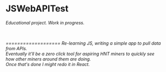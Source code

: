 # JSWebAPITest
<h6><i>Educational project. Work in progress.</i><h6><br /> 
===================
Re-learning JS, writing a simple app to pull data from APIs. <br />
Eventually it'll be a zero click tool for aspiring HNT miners to quickly see how other miners around them are doing. <br />
Once that's done I might redo it in React.
